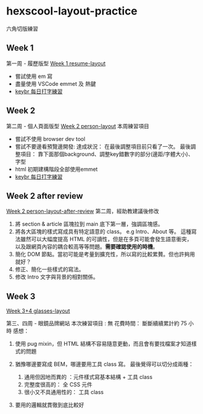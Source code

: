 # hexscool-layout-practice
六角切版練習

## Week 1
第一周 - 履歷版型
[Week 1 resume-layout](https://shunnnet.github.io/hexscool-layout-practice/%E7%AC%AC%E4%B8%80%E5%91%A8/resume.html)
- 嘗試使用 em 寫
- 盡量使用 VSCode emmet 及 熱鍵
- [keybr 每日打字練習](https://www.keybr.com/)

## Week 2
第二周 - 個人頁面版型
[Week 2 person-layout](https://shunnnet.github.io/hexscool-layout-practice/%E7%AC%AC%E4%BA%8C%E5%91%A8/person.html)
本周練習項目
- 嘗試不使用 browser dev tool
- 嘗試不要邊看預覽邊開發: 
  達成狀況： 在最後調整項目前只看了一次。
  最後調整項目： 靠下面那個background、調整key錯數字的部分(邊距/字體大小)、字型
- html 初期建構階段全部使用emmet
- [keybr 每日打字練習](https://www.keybr.com/)

## Week 2 after review
[Week 2 person-layout-after-review](https://shunnnet.github.io/hexscool-layout-practice/%E7%AC%AC%E4%BA%8C%E5%91%A8-%E6%94%B9/person.html)
第二周，經助教建議後修改
1. 將 section & article 區塊拉到 main 底下第一層，強調區塊感。
2. 將各大區塊的樣式寫成具有特定語意的 class。 e.g Intro、About 等。
   這種寫法雖然可以大幅度提高 HTML 的可讀性，但是在多頁可能會發生語意衝突，以及跟網頁內容的耦合較高等等問題。**需要確認使用的時機**。
3. 簡化 DOM 節點。當初可能是考量到擴充性，所以寫的比較累贅。但也許夠用就好？
4. 修正、簡化一些樣式的寫法。
5. 修改 Intro 文字與背景的相對關係。

## Week 3 
[Week 3+4 glasses-layout](https://shunnnet.github.io/hexscool-layout-practice/第三、四周/index.html)

第三、四周 - 眼鏡品牌網站
本次練習項目 : 無
花費時間： 斷斷續續累計約 75 小時
感想：
1. 使用 pug mixin，但 HTML 結構不容易隨意更動，而且會有要找檔案才知道樣式的問題
2. 猶豫哪邊要寫成 BEM，哪邊要用工具 class 寫。
   最後覺得可以切分成兩種：
   1. 通用但因地而異的 ：元件樣式寫基本結構 + 工具 class
   2. 完整度很高的： 全 CSS 元件
   3. 很小又不具通用性的： 工具 class 
   
3. 要用的邏輯就貫徹到底比較好